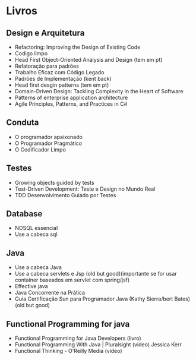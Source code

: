 # Livros

## Design e Arquitetura

* Refactoring: Improving the Design of Existing Code 
* Codigo limpo
* Head First Object-Oriented Analysis and Design (tem em pt)
* Refatoração para padrões
* Trabalho Eficaz com Código Legado 
* Padrões de Implementação (kent back)
* Head first desgin patterns (tem em pt)
* Domain-Driven Design: Tackling Complexity in the Heart of Software
* Patterns of enterprise application architecture 
* Agile Principles, Patterns, and Practices in C# 

## Conduta

* O programador apaixonado
* O Programador Pragmático
* O Codificador Limpo

## Testes

* Growing objects guided by tests
* Test-Driven Development: Teste e Design no Mundo Real
* TDD Desenvolvimento Guiado por Testes

## Database

* NOSQL essencial
* Use a cabeca sql

## Java

* Use a cabeca Java
* Use a cabeca servlets e Jsp (old but good)(importante se for usar container baseados em servlet com spring/jsf)
* Effective java
* Java Concorrente na Prática
* Guia Certificação Sun para Programador Java (Kathy Sierra/bert Bates) (old but good) 

## Functional Programming for java

* Functional Programming for Java Developers (livro)
* Functional Programming With Java | Pluralsight (video) Jessica Kerr
* Functional Thinking - O'Reilly Media (video)

